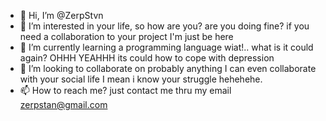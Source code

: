 - 👋 Hi, I’m @ZerpStvn
- 👀 I’m interested in your life, so how are you? are you doing fine? if you need a collaboration to your project I'm just be here 
- 🌱 I’m currently learning a programming language wiat!.. what is it could again? OHHH YEAHHH its could how to cope with depression
- 💞️ I’m looking to collaborate on probably anything I can even collaborate with your social life I mean i know your struggle hehehehe.
- 📫 How to reach me? just contact me thru my email zerpstan@gmail.com

<!---
ZerpStvn/ZerpStvn is a ✨ special ✨ repository because its `README.md` (this file) appears on your GitHub profile.
You can click the Preview link to take a look at your changes.
--->
